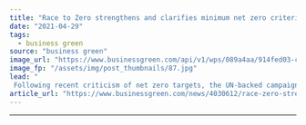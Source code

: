 ```yaml
---
title: "Race to Zero strengthens and clarifies minimum net zero criteria for members"
date: "2021-04-29"
tags: 
  - business green
source: "business green"
image_url: "https://www.businessgreen.com/api/v1/wps/089a4aa/914fed03-c20b-4edb-a869-05c7f2f04507/2/WangAnQi-china-chongqing-iStock-1189910419-185x114.jpg"
image_fp: "/assets/img/post_thumbnails/87.jpg"
lead: "
 Following recent criticism of net zero targets, the UN-backed campaign tightens its standards and notes that 'the concept of net zero is complex and the science and best practices are developing fast' ..."
article_url: "https://www.businessgreen.com/news/4030612/race-zero-strengthens-clarifies-minimum-net-zero-criteria-members"
---
```


---
